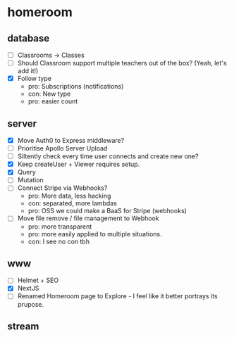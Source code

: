 # homeroom

## database

- [ ] Classrooms -> Classes
- [ ] Should Classroom support multiple teachers out of the box? (Yeah, let's add it!)
- [x] Follow type
  - pro: Subscriptions (notifications)
  - con: New type
  - pro: easier count

## server

- [x] Move Auth0 to Express middleware?
- [ ] Prioritise Apollo Server Upload
- [ ] Siltently check every time user connects and create new one?
- [x] Keep createUser + Viewer requires setup.
- [x] Query
- [ ] Mutation
- [ ] Connect Stripe via Webhooks?
  - pro: More data, less hacking
  - con: separated, more lambdas
  - pro: OSS we could make a BaaS for Stripe (webhooks)
- [ ] Move file remove / file management to Webhook
  - pro: more transparent
  - pro: more easily applied to multiple situations.
  - con: I see no con tbh

## www

- [ ] Helmet + SEO
- [x] NextJS
- [ ] Renamed Homeroom page to Explore - I feel like it better portrays its prupose.

## stream
